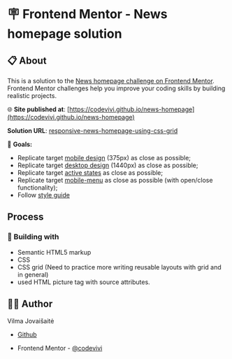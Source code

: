 # 🪧 Frontend Mentor - News homepage solution

<!-- ![alt app screenshot](./assets/images/screenshot.png) -->

## 📋 About

This is a solution to the [News homepage challenge on Frontend Mentor](https://www.frontendmentor.io/challenges/news-homepage-H6SWTa1MFl). Frontend Mentor challenges help you improve your coding skills by building realistic projects.

🌐 **Site published at**: [https://codevivi.github.io/news-homepage](https://codevivi.github.io/news-homepage)

**Solution URL**: [responsive-news-homepage-using-css-grid](https://www.frontendmentor.io/solutions/responsive-news-homepage-using-css-grid-ktrHsWjIvs)

🎯 **Goals:**

- Replicate target [mobile design](./challenge/design/mobile-design.jpg) (375px) as close as possible;
- Replicate target [desktop design](./challenge/design/desktop-design.jpg) (1440px) as close as possible;
- Replicate target [active states](./challenge/design/active-states.jpg) as close as possible;
- Replicate target [mobile-menu](./challenge/design/mobile-menu.jpg) as close as possible (with open/close functionality);
- Follow [style guide](./challenge/style-guide.md)

## Process

### 🧰 Building with

- Semantic HTML5 markup
- CSS
- CSS grid (Need to practice more writing reusable layouts with grid and in general)
- used HTML picture tag with source attributes.

## 👩‍💻 Author

Vilma Jovaišaitė

- [Github](https://github.com/codevivi)

- Frontend Mentor - [@codevivi](https://www.frontendmentor.io/profile/codevivi)
